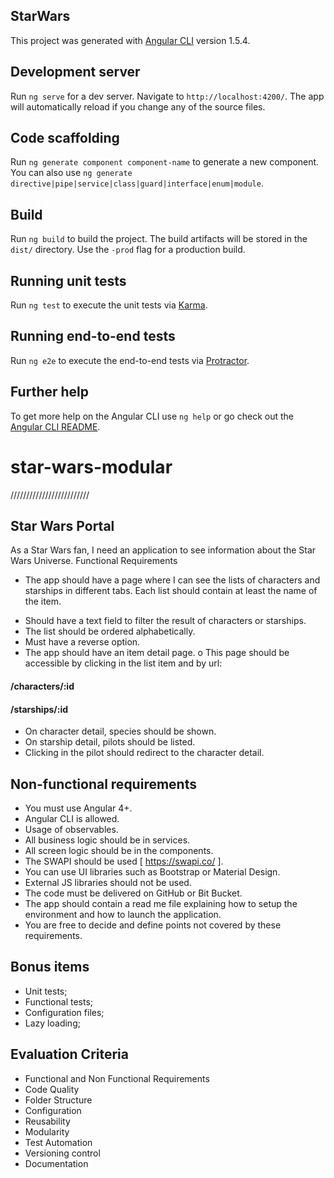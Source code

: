 ## StarWars

This project was generated with [Angular CLI](https://github.com/angular/angular-cli) version 1.5.4.

## Development server

Run `ng serve` for a dev server. Navigate to `http://localhost:4200/`. The app will automatically reload if you change any of the source files.

## Code scaffolding

Run `ng generate component component-name` to generate a new component. You can also use `ng generate directive|pipe|service|class|guard|interface|enum|module`.

## Build

Run `ng build` to build the project. The build artifacts will be stored in the `dist/` directory. Use the `-prod` flag for a production build.

## Running unit tests

Run `ng test` to execute the unit tests via [Karma](https://karma-runner.github.io).

## Running end-to-end tests

Run `ng e2e` to execute the end-to-end tests via [Protractor](http://www.protractortest.org/).

## Further help

To get more help on the Angular CLI use `ng help` or go check out the [Angular CLI README](https://github.com/angular/angular-cli/blob/master/README.md).
# star-wars-modular

/////////////////////////
## Star Wars Portal

As a Star Wars fan, I need an application to see information about the Star Wars Universe.
Functional Requirements
- The app should have a page where I can see the lists of characters and starships in different tabs. Each list should contain at least the name of the item.
* Should have a text field to filter the result of characters or starships.
* The list should be ordered alphabetically.
* Must have a reverse option.
* The app should have an item detail page.
o This page should be accessible by clicking in the list item and by url:
####            /characters/:id
####            /starships/:id
* On character detail, species should be shown.
* On starship detail, pilots should be listed.
* Clicking in the pilot should redirect to the character detail.

## Non-functional requirements
* You must use Angular 4+.
* Angular CLI is allowed.
* Usage of observables.
* All business logic should be in services.
* All screen logic should be in the components.
* The SWAPI should be used [ https://swapi.co/ ].
* You can use UI libraries such as Bootstrap or Material Design.
* External JS libraries should not be used.
* The code must be delivered on GitHub or Bit Bucket.
* The app should contain a read me file explaining how to setup the environment and how to launch the application.
* You are free to decide and define points not covered by these requirements.

## Bonus items
* Unit tests;
* Functional tests;
* Configuration files;
* Lazy loading;

## Evaluation Criteria
* Functional and Non Functional Requirements
* Code Quality
* Folder Structure
* Configuration
* Reusability
* Modularity
* Test Automation
* Versioning control
* Documentation
